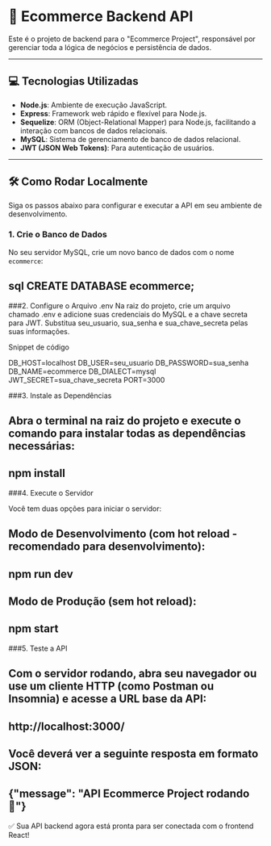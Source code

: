 # 🚀 Ecommerce Backend API

Este é o projeto de backend para o "Ecommerce Project", responsável por gerenciar toda a lógica de negócios e persistência de dados.

---

## 💻 Tecnologias Utilizadas

* **Node.js**: Ambiente de execução JavaScript.
* **Express**: Framework web rápido e flexível para Node.js.
* **Sequelize**: ORM (Object-Relational Mapper) para Node.js, facilitando a interação com bancos de dados relacionais.
* **MySQL**: Sistema de gerenciamento de banco de dados relacional.
* **JWT (JSON Web Tokens)**: Para autenticação de usuários.

---

## 🛠️ Como Rodar Localmente

Siga os passos abaixo para configurar e executar a API em seu ambiente de desenvolvimento.

### 1. Crie o Banco de Dados

No seu servidor MySQL, crie um novo banco de dados com o nome `ecommerce`:

sql
CREATE DATABASE ecommerce;
---

###2. Configure o Arquivo .env
Na raiz do projeto, crie um arquivo chamado .env e adicione suas credenciais do MySQL e a chave secreta para JWT.
Substitua seu_usuario, sua_senha e sua_chave_secreta pelas suas informações.

Snippet de código

DB_HOST=localhost
DB_USER=seu_usuario
DB_PASSWORD=sua_senha
DB_NAME=ecommerce
DB_DIALECT=mysql
JWT_SECRET=sua_chave_secreta
PORT=3000


###3. Instale as Dependências

Abra o terminal na raiz do projeto e execute o comando para instalar todas as dependências necessárias:
---
npm install
---

###4. Execute o Servidor

Você tem duas opções para iniciar o servidor:

Modo de Desenvolvimento (com hot reload - recomendado para desenvolvimento):
---
npm run dev
---

Modo de Produção (sem hot reload):
----
npm start
----

###5. Teste a API

Com o servidor rodando, abra seu navegador ou use um cliente HTTP (como Postman ou Insomnia) e acesse a URL base da API:
---
http://localhost:3000/
---

Você deverá ver a seguinte resposta em formato JSON:
---
{"message": "API Ecommerce Project rodando 🚀"}
---


✅ Sua API backend agora está pronta para ser conectada com o frontend React!
